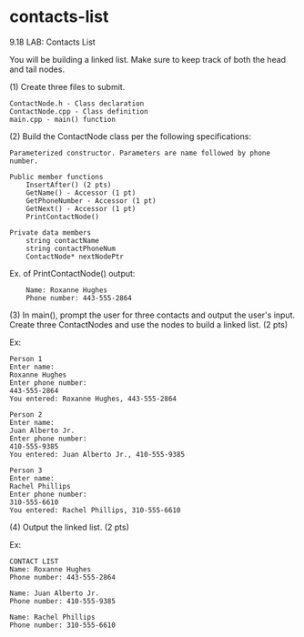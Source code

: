 # contacts-list

9.18 LAB: Contacts List

You will be building a linked list. Make sure to keep track of both the head and tail nodes.

(1) Create three files to submit.

    ContactNode.h - Class declaration
    ContactNode.cpp - Class definition
    main.cpp - main() function

(2) Build the ContactNode class per the following specifications:

    Parameterized constructor. Parameters are name followed by phone number.

    Public member functions
        InsertAfter() (2 pts)
        GetName() - Accessor (1 pt)
        GetPhoneNumber - Accessor (1 pt)
        GetNext() - Accessor (1 pt)
        PrintContactNode()

    Private data members
        string contactName
        string contactPhoneNum
        ContactNode* nextNodePtr


Ex. of PrintContactNode() output:

        Name: Roxanne Hughes
        Phone number: 443-555-2864


(3) In main(), prompt the user for three contacts and output the user's input. Create three ContactNodes and use the nodes to build a linked list. (2 pts)

Ex:

    Person 1
    Enter name:
    Roxanne Hughes
    Enter phone number:
    443-555-2864
    You entered: Roxanne Hughes, 443-555-2864

    Person 2
    Enter name:
    Juan Alberto Jr.
    Enter phone number:
    410-555-9385
    You entered: Juan Alberto Jr., 410-555-9385

    Person 3
    Enter name:
    Rachel Phillips
    Enter phone number:
    310-555-6610
    You entered: Rachel Phillips, 310-555-6610


(4) Output the linked list. (2 pts)

Ex:

    CONTACT LIST
    Name: Roxanne Hughes
    Phone number: 443-555-2864

    Name: Juan Alberto Jr.
    Phone number: 410-555-9385

    Name: Rachel Phillips
    Phone number: 310-555-6610
